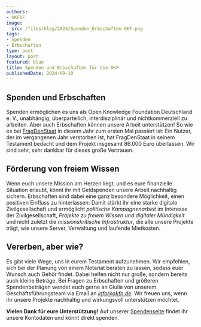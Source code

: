 ```yaml
---
authors:
- OKFDE
image:
  src: /files/blog/2024/Spenden_Erbschaften OKF.png
tags:
- Spenden
- Erbschaften
type: post
layout: post
featured: blue
title: Spenden und Erbschaften für die OKF
publishedDate: 2024-09-10
---
```


## Spenden und Erbschaften

Spenden ermöglichen es uns als Open Knowledge Foundation Deutschland e. V., unabhängig, überparteilich, interdisziplinär und nichtkommerziell zu arbeiten. Aber auch Erbschaften können unsere Arbeit unterstützen! So wie es bei [FragDenStaat](https://fragdenstaat.de/artikel/eigener-sache/2024/07/wir-haben-geerbt/) in diesem Jahr zum ersten Mal passiert ist: Ein Nutzer, der im vergangenen Jahr verstorben ist, hat FragDenStaat in seinem Testament bedacht und dem Projekt insgesamt 86.000 Euro überlassen. Wir sind sehr, sehr dankbar für dieses große Vertrauen.

## Förderung von freiem Wissen

Wenn euch unsere Mission am Herzen liegt, und es eure finanzielle Situation erlaubt, könnt ihr mit Geldspenden unsere Arbeit nachhaltig sichern. Erbschaften sind dabei eine ganz besondere Möglichkeit, einen positiven Einfluss zu hinterlassen: Damit stärkt ihr eine starke digitale Zivilgesellschaft und ermöglicht *politische Kampagnenarbeit* im Interesse der Zivilgesellschaft, *Projekte zu freiem Wissen und digitaler Mündigkeit* und nicht zuletzt die *missionskritische Infrastruktur*, die alle unsere Projekte trägt, wie unsere Server, Verwaltung und laufende Mietkosten. 

## Vererben, aber wie?

Es gibt viele Wege, uns in eurem Testament aufzunehmen. Wir empfehlen, sich bei der Planung von einem Notariat beraten zu lassen, sodass euer Wunsch auch Gehör findet. Dabei helfen nicht nur große, sondern bereits auch kleine Beträge. Bei Fragen zu Erbschaften und größeren Spendenbeträgen wendet euch gerne an Giulia von unserem Geschäftsführungsteam via Email an *info@okfn.de*. Wir freuen uns, wenn ihr unsere Projekte nachhaltig und wirkungsvoll unterstützen möchtet.

**Vielen Dank für eure Unterstützung!** Auf unserer [Spendenseite](https://okfn.de/spenden/) findet ihr unsere Kontodaten und könnt direkt spenden.
